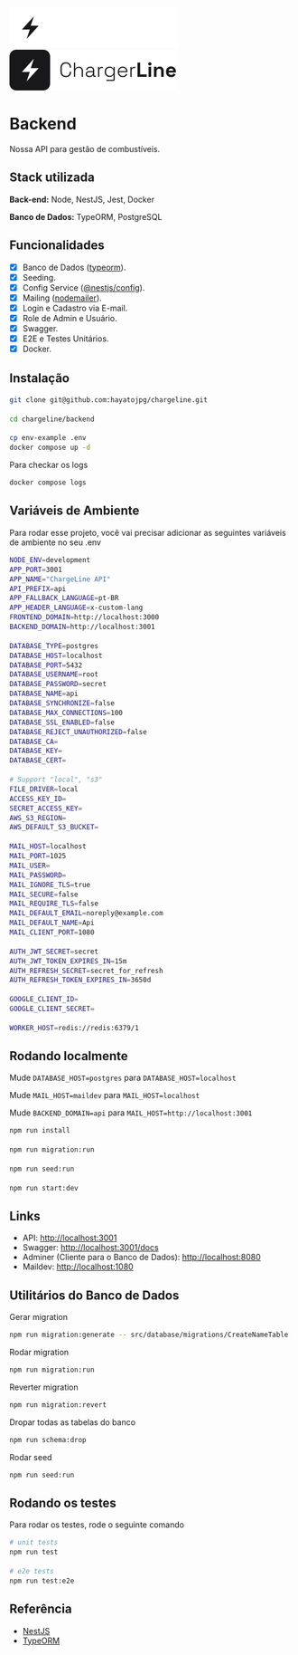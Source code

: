 ![Logo](../.github/assets/logo_dark.svg#gh-dark-mode-only)
![Logo](../.github/assets/logo_light.svg#gh-light-mode-only)

# Backend

Nossa API para gestão de combustíveis.

## Stack utilizada

**Back-end:** Node, NestJS, Jest, Docker

**Banco de Dados:** TypeORM, PostgreSQL

## Funcionalidades

- [x] Banco de Dados ([typeorm](https://www.npmjs.com/package/typeorm)).
- [x] Seeding.
- [x] Config Service ([@nestjs/config](https://www.npmjs.com/package/@nestjs/config)).
- [x] Mailing ([nodemailer](https://www.npmjs.com/package/nodemailer)).
- [x] Login e Cadastro via E-mail.
- [x] Role de Admin e Usuário.
- [x] Swagger.
- [x] E2E e Testes Unitários.
- [x] Docker.

## Instalação

```bash
git clone git@github.com:hayatojpg/chargeline.git

cd chargeline/backend

cp env-example .env
docker compose up -d
```

Para checkar os logs

```bash
docker compose logs
```

## Variáveis de Ambiente

Para rodar esse projeto, você vai precisar adicionar as seguintes variáveis de ambiente no seu .env

```bash
NODE_ENV=development
APP_PORT=3001
APP_NAME="ChargeLine API"
API_PREFIX=api
APP_FALLBACK_LANGUAGE=pt-BR
APP_HEADER_LANGUAGE=x-custom-lang
FRONTEND_DOMAIN=http://localhost:3000
BACKEND_DOMAIN=http://localhost:3001

DATABASE_TYPE=postgres
DATABASE_HOST=localhost
DATABASE_PORT=5432
DATABASE_USERNAME=root
DATABASE_PASSWORD=secret
DATABASE_NAME=api
DATABASE_SYNCHRONIZE=false
DATABASE_MAX_CONNECTIONS=100
DATABASE_SSL_ENABLED=false
DATABASE_REJECT_UNAUTHORIZED=false
DATABASE_CA=
DATABASE_KEY=
DATABASE_CERT=

# Support "local", "s3"
FILE_DRIVER=local
ACCESS_KEY_ID=
SECRET_ACCESS_KEY=
AWS_S3_REGION=
AWS_DEFAULT_S3_BUCKET=

MAIL_HOST=localhost
MAIL_PORT=1025
MAIL_USER=
MAIL_PASSWORD=
MAIL_IGNORE_TLS=true
MAIL_SECURE=false
MAIL_REQUIRE_TLS=false
MAIL_DEFAULT_EMAIL=noreply@example.com
MAIL_DEFAULT_NAME=Api
MAIL_CLIENT_PORT=1080

AUTH_JWT_SECRET=secret
AUTH_JWT_TOKEN_EXPIRES_IN=15m
AUTH_REFRESH_SECRET=secret_for_refresh
AUTH_REFRESH_TOKEN_EXPIRES_IN=3650d

GOOGLE_CLIENT_ID=
GOOGLE_CLIENT_SECRET=

WORKER_HOST=redis://redis:6379/1
```

## Rodando localmente

Mude `DATABASE_HOST=postgres` para `DATABASE_HOST=localhost`

Mude `MAIL_HOST=maildev` para `MAIL_HOST=localhost`

Mude `BACKEND_DOMAIN=api` para `MAIL_HOST=http://localhost:3001`

```bash
npm run install

npm run migration:run

npm run seed:run

npm run start:dev
```

## Links

- API: <http://localhost:3001>
- Swagger: <http://localhost:3001/docs>
- Adminer (Cliente para o Banco de Dados): <http://localhost:8080>
- Maildev: <http://localhost:1080>

## Utilitários do Banco de Dados

Gerar migration

```bash
npm run migration:generate -- src/database/migrations/CreateNameTable
```

Rodar migration

```bash
npm run migration:run
```

Reverter migration

```bash
npm run migration:revert
```

Dropar todas as tabelas do banco

```bash
npm run schema:drop
```

Rodar seed

```bash
npm run seed:run
```

## Rodando os testes

Para rodar os testes, rode o seguinte comando

```bash
# unit tests
npm run test

# e2e tests
npm run test:e2e
```

## Referência

- [NestJS](https://nestjs.com/)
- [TypeORM](https://www.npmjs.com/package/typeorm)

